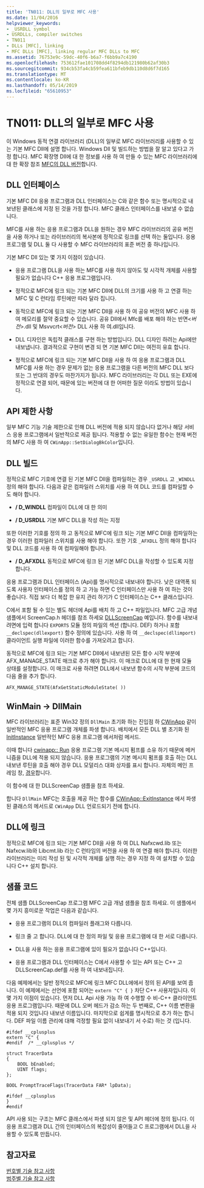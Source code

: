 ```yaml
---
title: 'TN011: DLL의 일부로 MFC 사용'
ms.date: 11/04/2016
helpviewer_keywords:
- _USRDLL symbol
- USRDLLs, compiler switches
- TN011
- DLLs [MFC], linking
- MFC DLLs [MFC], linking regular MFC DLLs to MFC
ms.assetid: 76753e9c-59dc-40f6-b6a7-f6bb9a7c4190
ms.openlocfilehash: 753612fae101708dd4f8294db121980b62af30b3
ms.sourcegitcommit: 934cb53fa4cb59fea611bfeb9db110d8d6f7d165
ms.translationtype: MT
ms.contentlocale: ko-KR
ms.lasthandoff: 05/14/2019
ms.locfileid: "65610953"
---
```

# <a name="tn011-using-mfc-as-part-of-a-dll"></a>TN011: DLL의 일부로 MFC 사용

이 Windows 동적 연결 라이브러리 (DLL)의 일부로 MFC 라이브러리를 사용할 수 있는 기본 MFC Dll에 설명 합니다. Windows Dll 및 빌드하는 방법을 잘 알고 있다고 가정 합니다. MFC 확장명 Dll에 대 한 정보를 사용 하 여 만들 수 있는 MFC 라이브러리에 대 한 확장 참조 [MFC의 DLL 버전](../mfc/tn033-dll-version-of-mfc.md)합니다.

## <a name="dll-interfaces"></a>DLL 인터페이스

기본 MFC Dll 응용 프로그램과 DLL 인터페이스는 C와 같은 함수 또는 명시적으로 내보낸된 클래스에 지정 된 것을 가정 합니다. MFC 클래스 인터페이스를 내보낼 수 없습니다.

MFC를 사용 하는 응용 프로그램과 DLL을 원하는 경우 MFC 라이브러리의 공유 버전을 사용 하거나 또는 라이브러리의 복사본에 정적으로 링크를 선택 하는 둘입니다. 응용 프로그램 및 DLL 둘 다 사용할 수 MFC 라이브러리의 표준 버전 중 하나입니다.

기본 MFC Dll 있는 몇 가지 이점이 있습니다.

- 응용 프로그램 DLL을 사용 하는 MFC를 사용 하지 않아도 및 시각적 개체를 사용할 필요가 없습니다 C++ 응용 프로그램입니다.

- 정적으로 MFC에 링크 되는 기본 MFC Dll에 DLL의 크기를 사용 하 고 연결 하는 MFC 및 C 런타임 루틴에만 따라 달라 집니다.

- 동적으로 MFC에 링크 되는 기본 MFC Dll을 사용 하 여 공유 버전의 MFC 사용 하 여 메모리를 절약 중요할 수 있습니다. 공유 Dll에서 Mfc를 배포 해야 하는 반면\<*버전*>.dll 및 Msvvcrt\<*버전*> DLL 사용 하 여.dll입니다.

- DLL 디자인은 독립적 클래스를 구현 하는 방법입니다. DLL 디자인 하려는 Api에만 내보냅니다. 결과적으로 구현이 변경 되 면 기본 MFC Dll는 여전히 유효 합니다.

- 정적으로 MFC에 링크 되는 기본 MFC Dll을 사용 하 여 응용 프로그램과 DLL MFC를 사용 하는 경우 문제가 없는 응용 프로그램을 다른 버전의 MFC DLL 보다 또는 그 반대의 경우도 마찬가지가 됩니다. MFC 라이브러리는 각 DLL 또는 EXE에 정적으로 연결 되어, 때문에 있는 버전에 대 한 어떠한 질문 이라도 방법이 있습니다.

## <a name="api-limitations"></a>API 제한 사항

일부 MFC 기능 기술 제한으로 인해 DLL 버전에 적용 되지 않습니다 없거나 해당 서비스 응용 프로그램에서 일반적으로 제공 됩니다. 적용할 수 없는 유일한 함수는 현재 버전의 MFC 사용 하 여 `CWinApp::SetDialogBkColor`입니다.

## <a name="building-your-dll"></a>DLL 빌드

정적으로 MFC 기호에 연결 된 기본 MFC Dll을 컴파일하는 경우 `_USRDLL` 고 `_WINDLL` 정의 해야 합니다. 다음과 같은 컴파일러 스위치를 사용 하 여 DLL 코드를 컴파일할 수도 해야 합니다.

- **/ D_WINDLL** 컴파일이 DLL에 대 한 의미

- **/ D_USRDLL** 기본 MFC DLL을 작성 하는 지정

또한 이러한 기호를 정의 하 고 동적으로 MFC에 링크 되는 기본 MFC Dll을 컴파일하는 경우 이러한 컴파일러 스위치를 사용 해야 합니다. 또한 기호 `_AFXDLL` 정의 해야 합니다 및 DLL 코드를 사용 하 여 컴파일해야 합니다.

- **/ D_AFXDLL** 동적으로 MFC에 링크 된 기본 MFC DLL을 작성할 수 있도록 지정 합니다.

응용 프로그램과 DLL 인터페이스 (Api)를 명시적으로 내보내야 합니다. 낮은 대역폭 되도록 사용자 인터페이스를 정의 하 고 가능 하면 C 인터페이스만 사용 하 여 하는 것이 좋습니다. 직접 보다 더 복잡 한 유지 관리 하기가 C 인터페이스는 C++ 클래스입니다.

C에서 포함 될 수 있는 별도 헤더에 Api를 배치 하 고 C++ 파일입니다. MFC 고급 개념 샘플에서 ScreenCap.h 헤더를 참조 하세요 [DLLScreenCap](../overview/visual-cpp-samples.md) 예입니다. 함수를 내보내려면에 입력 합니다 `EXPORTS` 모듈 정의 파일의 섹션 (합니다. DEF) 하거나 포함 `__declspec(dllexport)` 함수 정의에 있습니다. 사용 하 여 `__declspec(dllimport)` 클라이언트 실행 파일에 이러한 함수를 가져오려고 합니다.

동적으로 MFC에 링크 되는 기본 MFC Dll에서 내보낸된 모든 함수 시작 부분에 AFX_MANAGE_STATE 매크로 추가 해야 합니다. 이 매크로 DLL에 대 한 현재 모듈 상태를 설정합니다. 이 매크로 사용 하려면 DLL에서 내보낸 함수의 시작 부분에 코드의 다음 줄을 추가 합니다.

`AFX_MANAGE_STATE(AfxGetStaticModuleState( ))`

## <a name="winmain---dllmain"></a>WinMain -> DllMain

MFC 라이브러리는 표준 Win32 정의 `DllMain` 초기화 하는 진입점 하 [CWinApp](../mfc/reference/cwinapp-class.md) 같이 일반적인 MFC 응용 프로그램 개체를 파생 합니다. 배치에서 모든 DLL 별 초기화 된 [InitInstance](../mfc/reference/cwinapp-class.md#initinstance) 일반적인 MFC 응용 프로그램 에서처럼 메서드.

이때 합니다 [cwinapp:: Run](../mfc/reference/cwinapp-class.md#run) 응용 프로그램 기본 메시지 펌프를 소유 하기 때문에 메커니즘을 DLL에 적용 되지 않습니다. 응용 프로그램의 기본 메시지 펌프를 호출 하는 DLL 내보낸 루틴을 호출 해야 경우 DLL 모덜리스 대화 상자를 표시 합니다. 자체의 메인 프레임 창, [경우](../mfc/reference/cwinapp-class.md#pretranslatemessage)합니다.

이 함수에 대 한 DLLScreenCap 샘플을 참조 하세요.

합니다 `DllMain` MFC는 호출을 제공 하는 함수를 [CWinApp::ExitInstance](../mfc/reference/cwinapp-class.md#exitinstance) 에서 파생 된 클래스의 메서드로 `CWinApp` DLL 언로드되기 전에 합니다.

## <a name="linking-your-dll"></a>DLL에 링크

정적으로 MFC에 링크 되는 기본 MFC Dll을 사용 하 여 DLL Nafxcwd.lib 또는 Nafxcw.lib와 Libcmt.lib 라는 C 런타임의 버전을 사용 하 여 연결 해야 합니다. 이러한 라이브러리는 미리 작성 된 및 시각적 개체를 실행 하는 경우 지정 하 여 설치할 수 있습니다 C++ 설치 합니다.

## <a name="sample-code"></a>샘플 코드

전체 샘플 DLLScreenCap 프로그램 MFC 고급 개념 샘플을 참조 하세요. 이 샘플에서 몇 가지 흥미로운 작업은 다음과 같습니다.

- 응용 프로그램의 DLL의 컴파일러 플래그와 다릅니다.

- 링크 줄 고 합니다. DLL에 대 한 정의 파일 및 응용 프로그램에 대 한 서로 다릅니다.

- DLL을 사용 하는 응용 프로그램에 있이 필요가 없습니다 C++입니다.

- 응용 프로그램과 DLL 인터페이스는 C에서 사용할 수 있는 API 또는 C++ 고 DLLScreenCap.def를 사용 하 여 내보내집니다.

다음 예제에서는 일반 정적으로 MFC에 링크 MFC DLL에에서 정의 된 API를 보여 줍니다. 이 예제에서는 선언에 포함 되어는 `extern "C" { }` 차단 C++ 사용자입니다. 이 몇 가지 이점이 있습니다. 먼저 DLL Api 사용 가능 하 여 수행할 수 비-C++ 클라이언트 응용 프로그램입니다. 때문에 DLL 오버 헤드가 감소 하는 두 번째로, C++ 이름 변환을 적용 되지 것입니다 내보낸 이름입니다. 마지막으로 쉽게를 명시적으로 추가 하는 합니다. DEF 파일 이름 관리에 대해 걱정할 필요 없이 내보내기 서 수로) 하는 것 (입니다.

```
#ifdef __cplusplus
extern "C" {
#endif  /* __cplusplus */

struct TracerData
{
    BOOL bEnabled;
    UINT flags;
};

BOOL PromptTraceFlags(TracerData FAR* lpData);

#ifdef __cplusplus
}
#endif
```

API 사용 되는 구조는 MFC 클래스에서 파생 되지 않은 및 API 헤더에 정의 됩니다. 이 응용 프로그램과 DLL 간의 인터페이스의 복잡성이 줄어들고 C 프로그램에서 DLL을 사용할 수 있도록 만듭니다.

## <a name="see-also"></a>참고자료

[번호별 기술 참고 사항](../mfc/technical-notes-by-number.md)<br/>
[범주별 기술 참고 사항](../mfc/technical-notes-by-category.md)
